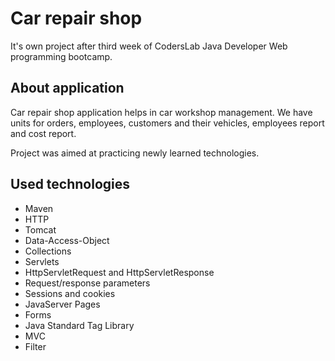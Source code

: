 # Car repair shop
It's own project after third week of CodersLab Java Developer Web programming bootcamp.

## About application
Car repair shop application helps in car workshop management. We have units for orders, employees, customers and their vehicles, employees report and cost report.

Project was aimed at practicing newly learned technologies.

## Used technologies
* Maven
* HTTP
* Tomcat
* Data-Access-Object
* Collections
* Servlets
* HttpServletRequest and HttpServletResponse
* Request/response parameters
* Sessions and cookies
* JavaServer Pages
* Forms
* Java Standard Tag Library
* MVC
* Filter
